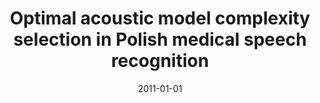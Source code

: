 ---
# Documentation: https://wowchemy.com/docs/managing-content/

title: Optimal acoustic model complexity selection in Polish medical speech recognition
subtitle: ''
summary: ''
authors:
- sas
- Tomasz Poręba
tags: []
categories: []
date: '2011-01-01'
lastmod: 2022-10-07T05:46:07Z
featured: false
draft: false

# Featured image
# To use, add an image named `featured.jpg/png` to your page's folder.
# Focal points: Smart, Center, TopLeft, Top, TopRight, Left, Right, BottomLeft, Bottom, BottomRight.
image:
  caption: ''
  focal_point: ''
  preview_only: false

# Projects (optional).
#   Associate this post with one or more of your projects.
#   Simply enter your project's folder or file name without extension.
#   E.g. `projects = ["internal-project"]` references `content/project/deep-learning/index.md`.
#   Otherwise, set `projects = []`.
projects: []
publishDate: '2022-10-07T05:46:06.403427Z'
publication_types:
- '2'
abstract: ''
publication: '*Journal of Medical Informatics & Technologies*'
url_pdf: http://jmit.us.edu.pl/cms/jmitjrn/17/12%20J_Sas.pdf
---